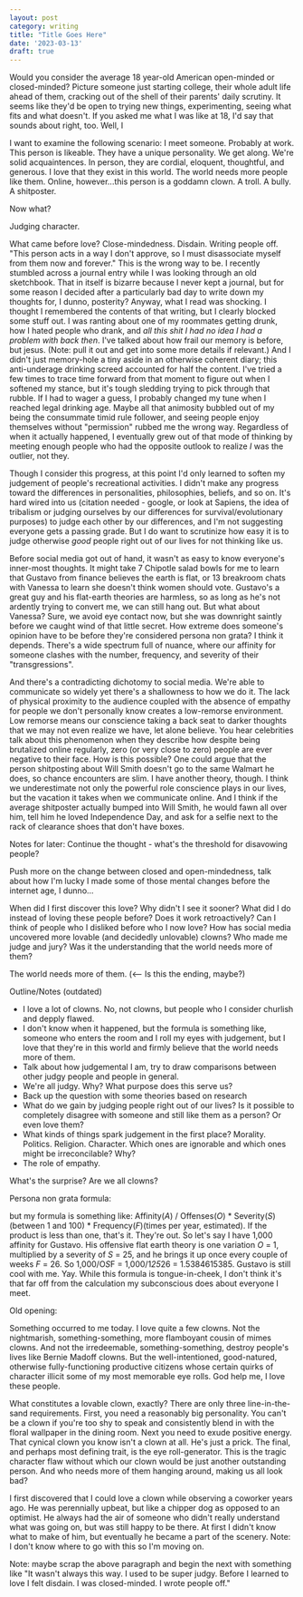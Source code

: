 ```yaml
---
layout: post
category: writing
title: "Title Goes Here"
date: '2023-03-13'
draft: true
---
```


Would you consider the average 18 year-old American open-minded or closed-minded? Picture someone just starting college, their whole adult life ahead of them, cracking out of the shell of their parents' daily scrutiny. It seems like they'd be open to trying new things, experimenting, seeing what fits and what doesn't. If you asked me what I was like at 18, I'd say that sounds about right, too. Well, I 


I want to examine the following scenario: I meet someone. Probably at work. This person is likeable. They have a unique personality. We get along. We're solid acquaintences. In person, they are cordial, eloquent, thoughtful, and generous. I love that they exist in this world. The world needs more people like them. Online, however...this person is a goddamn clown. A troll. A bully. A shitposter.

Now what?

Judging character.



What came before love? Close-mindedness. Disdain. Writing people off. "This person acts in a way I don't approve, so I must disassociate myself from them now and forever." This is the wrong way to be. I recently stumbled across a journal entry while I was looking through an old sketchbook. That in itself is bizarre because I never kept a journal, but for some reason I decided after a particularly bad day to write down my thoughts for, I dunno, posterity? Anyway, what I read was shocking. I thought I remembered the contents of that writing, but I clearly blocked some stuff out. I was ranting about one of my roommates getting drunk, how I hated people who drank, and _all this shit I had no idea I had a problem with back then_. I've talked about how frail our memory is before, but jesus. (Note: pull it out and get into some more details if relevant.) And I didn't just memory-hole a tiny aside in an otherwise coherent diary; this anti-underage drinking screed accounted for half the content. I've tried a few times to trace time forward from that moment to figure out when I softened my stance, but it's tough sledding trying to pick through that rubble. If I had to wager a guess, I probably changed my tune when I reached legal drinking age. Maybe all that animosity bubbled out of my being the consummate timid rule follower, and seeing people enjoy themselves without "permission" rubbed me the wrong way. Regardless of when it actually happened, I eventually grew out of that mode of thinking by meeting enough people who had the opposite outlook to realize _I_ was the outlier, not they.

Though I consider this progress, at this point I'd only learned to soften my judgement of people's recreational activities. I didn't make any progress toward the differences in personalities, philosophies, beliefs, and so on. It's hard wired into us (citation needed - google, or look at Sapiens, the idea of tribalism or judging ourselves by our differences for survival/evolutionary purposes) to judge each other by our differences, and I'm not suggesting everyone gets a passing grade. But I do want to scrutinize how easy it is to judge otherwise _good_ people right out of our lives for not thinking like us.

Before social media got out of hand, it wasn't as easy to know everyone's inner-most thoughts. It might take 7 Chipotle salad bowls for me to learn that Gustavo from finance believes the earth is flat, or 13 breakroom chats with Vanessa to learn she doesn't think women should vote. Gustavo's a great guy and his flat-earth theories are harmless, so as long as he's not ardently trying to convert me, we can still hang out. But what about Vanessa? Sure, we avoid eye contact now, but she was downright saintly before we caught wind of that little secret. How extreme does someone's opinion have to be before they're considered persona non grata? I think it depends. There's a wide spectrum full of nuance, where our affinity for someone clashes with the number, frequency, and severity of their "transgressions". 

And there's a contradicting dichotomy to social media. We're able to communicate so widely yet there's a shallowness to how we do it. The lack of physical proximity to the audience coupled with the absence of empathy for people we don't personally know creates a low-remorse environment. Low remorse means our conscience taking a back seat to darker thoughts that we may not even realize we have, let alone believe. You hear celebrities talk about this phenomenon when they describe how despite being brutalized online regularly, zero (or very close to zero) people are ever negative to their face. How is this possible? One could argue that the person shitposting about Will Smith doesn't go to the same Walmart he does, so chance encounters are slim. I have another theory, though. I think we underestimate not only the powerful role conscience plays in our lives, but the vacation it takes when we communicate online. And I think if the average shitposter actually bumped into Will Smith, he would fawn all over him, tell him he loved Independence Day, and ask for a selfie next to the rack of clearance shoes that don't have boxes.








Notes for later: Continue the thought - what's the threshold for disavowing people?


Push more on the change between closed and open-mindedness, talk about how I'm lucky I made some of those mental changes before the internet age, I dunno...



When did I first discover this love? 
Why didn't I see it sooner? 
What did I do instead of loving these people before? 
Does it work retroactively? Can I think of people who I disliked before who I now love?
How has social media uncovered more lovable (and decidedly unlovable) clowns?
Who made me judge and jury?
   Was it the understanding that the world needs more of them?

The world needs more of them. (<-- Is this the ending, maybe?)




Outline/Notes (outdated)
- I love a lot of clowns. No, not clowns, but people who I consider churlish and depply flawed.
- I don't know when it happened, but the formula is something like, someone who enters the room and I roll my eyes with judgement, but I love that they're in this world and firmly believe that the world needs more of them.
- Talk about how judgemental I am, try to draw comparisons between other judgy people and people in general. 
- We're all judgy. Why? What purpose does this serve us?
- Back up the question with some theories based on research
- What do we gain by judging people right out of our lives? Is it possible to completely disagree with someone and still like them as a person? Or even love them?
- What kinds of things spark judgement in the first place? Morality. Politics. Religion. Character. Which ones are ignorable and which ones might be irreconcilable? Why?
- The role of empathy. 

What's the surprise?
Are we all clowns? 

Persona non grata formula:

but my formula is something like: Affinity(_A_) / Offenses(_O_) * Severity(_S_)(between 1 and 100) * Frequency(_F_)(times per year, estimated). If the product is less than one, that's it. They're out. So let's say I have 1,000 affinity for Gustavo. His offensive flat earth theory is one variation _O_ = 1, multiplied by a severity of _S_ = 25, and he brings it up once every couple of weeks _F_ = 26. So 1,000/O*S*F = 1,000/1*25*26 = 1.5384615385. Gustavo is still cool with me. Yay. While this formula is tongue-in-cheek, I don't think it's that far off from the calculation my subconscious does about everyone I meet.

Old opening:


Something occurred to me today. I love quite a few clowns. Not the nightmarish, something-something, more flamboyant cousin of mimes clowns. And not the irredeemable, something-something, destroy people's lives like Bernie Madoff clowns. But the well-intentioned, good-natured, otherwise fully-functioning productive citizens whose certain quirks of character illicit some of my most memorable eye rolls. God help me, I love these people.

What constitutes a lovable clown, exactly? There are only three line-in-the-sand requirements. First, you need a reasonably big personality. You can't be a clown if you're too shy to speak and consistently blend in with the floral wallpaper in the dining room. Next you need to exude positive energy. That cynical clown you know isn't a clown at all. He's just a prick. The final, and perhaps most defining trait, is the eye roll-generator. This is the tragic character flaw without which our clown would be just another outstanding person. And who needs more of them hanging around, making us all look bad?

I first discovered that I could love a clown while observing a coworker years ago. He was perennially upbeat, but like a chipper dog as opposed to an optimist. He always had the air of someone who didn't really understand what was going on, but was still happy to be there. At first I didn't know what to make of him, but eventually he became a part of the scenery. Note: I don't know where to go with this so I'm moving on.

Note: maybe scrap the above paragraph and begin the next with something like "It wasn't always this way. I used to be super judgy. Before I learned to love I felt disdain. I was closed-minded. I wrote people off."
